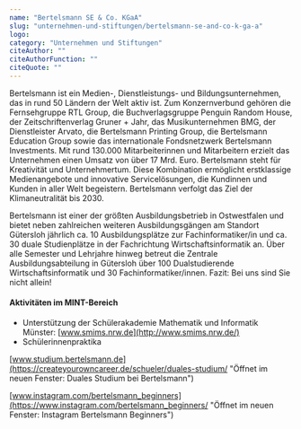 ```yaml
---
name: "Bertelsmann SE & Co. KGaA"
slug: "unternehmen-und-stiftungen/bertelsmann-se-and-co-k-ga-a"
logo:
category: "Unternehmen und Stiftungen"
citeAuthor: ""
citeAuthorFunction: ""
citeQuote: ""
---
```


Bertelsmann ist ein Medien-, Dienstleistungs- und Bildungsunternehmen, das in rund 50 Ländern der Welt aktiv ist. Zum Konzernverbund gehören die Fernsehgruppe RTL Group, die Buchverlagsgruppe Penguin Random House, der Zeitschriftenverlag Gruner + Jahr, das Musikunternehmen BMG, der Dienstleister Arvato, die Bertelsmann Printing Group, die Bertelsmann Education Group sowie das internationale Fondsnetzwerk Bertelsmann Investments. Mit rund 130.000 Mitarbeiterinnen und Mitarbeitern erzielt das Unternehmen einen Umsatz von über 17 Mrd. Euro. Bertelsmann steht für Kreativität und Unternehmertum. Diese Kombination ermöglicht erstklassige Medienangebote und innovative Servicelösungen, die Kundinnen und Kunden in aller Welt begeistern. Bertelsmann verfolgt das Ziel der Klimaneutralität bis 2030.

Bertelsmann ist einer der größten Ausbildungsbetrieb in Ostwestfalen und bietet neben zahlreichen weiteren Ausbildungsgängen am Standort Gütersloh jährlich ca. 10 Ausbildungsplätze zur Fachinformatiker/in und ca. 30 duale Studienplätze in der Fachrichtung Wirtschaftsinformatik an. Über alle Semester und Lehrjahre hinweg betreut die Zentrale Ausbildungsabteilung in Gütersloh über 100 Dualstudierende Wirtschaftsinformatik und 30 Fachinformatiker/innen. Fazit: Bei uns sind Sie nicht allein!

#### Aktivitäten im MINT-Bereich

- Unterstützung der Schülerakademie Mathematik und Informatik Münster: [www.smims.nrw.de](http://www.smims.nrw.de/)
- Schülerinnenpraktika

[www.studium.bertelsmann.de](https://createyourowncareer.de/schueler/duales-studium/ "Öffnet im neuen Fenster: Duales Studium bei Bertelsmann")

[www.instagram.com/bertelsmann_beginners](https://www.instagram.com/bertelsmann_beginners/ "Öffnet im neuen Fenster: Instagram Bertelsmann Beginners")
